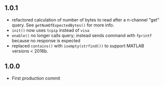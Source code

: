 ## 1.0.1

- refactored calculation of number of bytes to read after a n-channel "get" query.  See `getNumOfExpectedBytes()` for more info. 
- `init()` now uses `tcpip` instead of `visa`
- `enable()` no longer calls query; instead sends command with `fprintf` because no response is expected
- replaced `contains()` with `isempty(strfind())` to support MATLAB versions < 2016b.
## 1.0.0

- First production commit